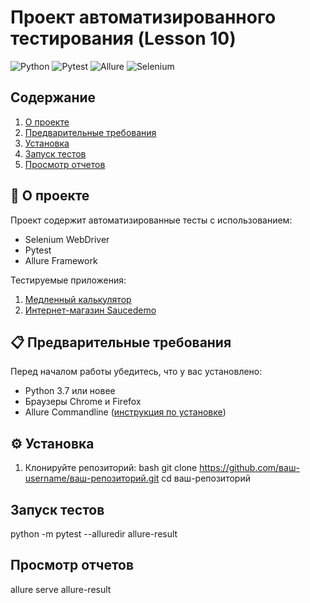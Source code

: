 # Проект автоматизированного тестирования (Lesson 10)

![Python](https://img.shields.io/badge/python-3.7%2B-blue)
![Pytest](https://img.shields.io/badge/pytest-8.3.5-green)
![Allure](https://img.shields.io/badge/allure-2.14.3-orange)
![Selenium](https://img.shields.io/badge/selenium-4.33.0-red)

## Содержание
1. [О проекте](#-о-проекте)
2. [Предварительные требования](#-предварительные-требования)
3. [Установка](#-установка)
4. [Запуск тестов](#-запуск-тестов)
5. [Просмотр отчетов](#-просмотр-отчетов)


## 🧩 О проекте

Проект содержит автоматизированные тесты с использованием:
- Selenium WebDriver
- Pytest
- Allure Framework

Тестируемые приложения:
1. [Медленный калькулятор](https://bonigarcia.dev/selenium-webdriver-java/slow-calculator.html)
2. [Интернет-магазин Saucedemo](https://www.saucedemo.com/)

## 📋 Предварительные требования

Перед началом работы убедитесь, что у вас установлено:
- Python 3.7 или новее
- Браузеры Chrome и Firefox
- Allure Commandline ([инструкция по установке](https://docs.qameta.io/allure/#_installing_a_commandline))

## ⚙️ Установка

1. Клонируйте репозиторий:
bash
git clone https://github.com/ваш-username/ваш-репозиторий.git
cd ваш-репозиторий

   
## Запуск тестов 
python -m pytest --alluredir allure-result  

## Просмотр отчетов
allure serve allure-result

